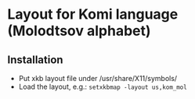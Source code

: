 # Layout for Komi language (Molodtsov alphabet)

## Installation
+ Put xkb layout file under /usr/share/X11/symbols/
+ Load the layout, e.g.: `setxkbmap -layout us,kom_mol`
